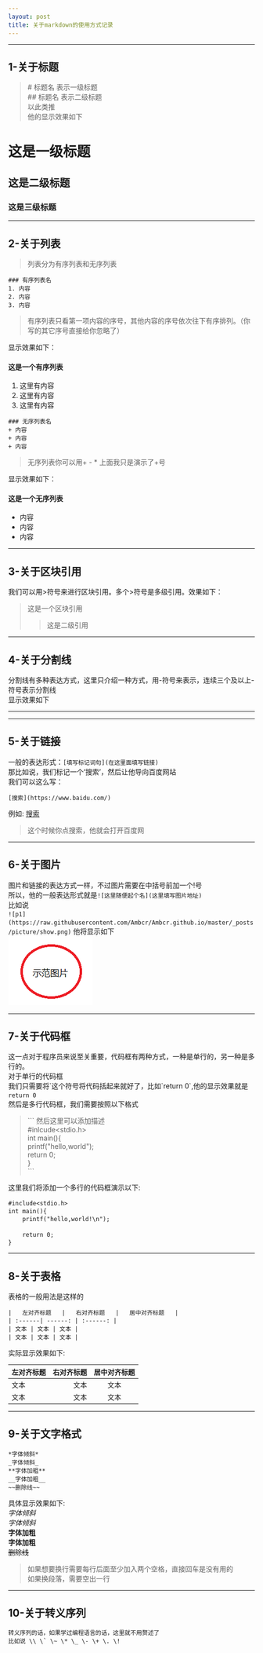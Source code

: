 ```yaml
---
layout: post
title: 关于markdown的使用方式记录
---
```


------
## 1-关于标题  
>\# 标题名 表示一级标题  
\#\# 标题名 表示二级标题  
以此类推  
他的显示效果如下

# 这是一级标题
## 这是二级标题
### 这是三级标题  


 ---------

## 2-关于列表  


 >列表分为有序列表和无序列表


 ```
 ### 有序列表名  
 1. 内容
 2. 内容
 3. 内容
 ```

>有序列表只看第一项内容的序号，其他内容的序号依次往下有序排列。（你写的其它序号直接给你忽略了）

显示效果如下：

#### 这是一个有序列表

 1. 这里有内容
 2. 这里有内容
 3. 这里有内容


 ```
 ### 无序列表名  
 + 内容  
 + 内容  
 + 内容  
 ```
 >无序列表你可以用\+ \- \* 上面我只是演示了\+号  

显示效果如下：

#### 这是一个无序列表

- 内容
- 内容
- 内容

-----

## 3-关于区块引用

我们可以用>符号来进行区块引用。多个>符号是多级引用。效果如下：
>这是一个区块引用  
>>这是二级引用  

-------

## 4-关于分割线
分割线有多种表达方式，这里只介绍一种方式，用\-符号来表示，连续三个及以上\-符号表示分割线  
显示效果如下

-----

------------
## 5-关于链接
一般的表达形式：`[填写标记词句](在这里面填写链接)`    
那比如说，我们标记一个‘搜索’，然后让他导向百度网站  
我们可以这么写：

`[搜索](https://www.baidu.com/)`

例如: [搜索](https://www.baidu.com/)

>这个时候你点搜索，他就会打开百度网

-----
## 6-关于图片
图片和链接的表达方式一样，不过图片需要在中括号前加一个\!号    
所以，他的一般表达形式就是`![这里随便起个名](这里填写图片地址)`  
比如说  
   `![p1](https://raw.githubusercontent.com/Ambcr/Ambcr.github.io/master/_posts/picture/show.png)`
他将显示如下  
![p1](https://raw.githubusercontent.com/Ambcr/Ambcr.github.io/master/_posts/picture/show.png)

-----
## 7-关于代码框
这一点对于程序员来说至关重要，代码框有两种方式，一种是单行的，另一种是多行的。  
对于单行的代码框  
我们只需要将\`这个符号将代码括起来就好了，比如\`return 0\`,他的显示效果就是`return 0`  
然后是多行代码框，我们需要按照以下格式  



>\`\`\` 然后这里可以添加描述  
>#inlcude<stdio.h>      
>int main(){       
>   printf("hello,world");      
>   return 0;      
>}    
>\`\`\`    


这里我们将添加一个多行的代码框演示以下:  
```c语言
#include<stdio.h>
int main(){
    printf("hello,world!\n");

    return 0;
}
```
------
## 8-关于表格
表格的一般用法是这样的
```
|   左对齐标题   |   右对齐标题   |   居中对齐标题   |
| :------| ------: | :------: |
| 文本 | 文本 | 文本 |
| 文本 | 文本 | 文本 |

```
实际显示效果如下:  

| 左对齐标题 | 右对齐标题 | 居中对齐标题 |  
| :------| ------: | :------: |  
| 文本 | 文本 | 文本 |  
| 文本 | 文本 | 文本 |

----
## 9-关于文字格式
```  
*字体倾斜*
_字体倾斜_
**字体加粗**
__字体加粗__
~~删除线~~
```  
具体显示效果如下:  
*字体倾斜*  
_字体倾斜_  
**字体加粗**  
__字体加粗__   
~~删除线~~  
>如果想要换行需要每行后面至少加入两个空格，直接回车是没有用的  
如果换段落，需要空出一行

--------
## 10-关于转义序列
```
转义序列的话，如果学过编程语言的话，这里就不用赘述了
比如说 \\ \` \~ \* \_ \- \+ \. \!
```
